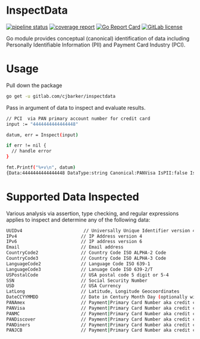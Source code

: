 # InspectData 

[![pipeline status](https://gitlab.com/cjbarker/inspectdata/badges/master/pipeline.svg)](https://gitlab.com/cjbarker/inspectdata/pipelines)
[![coverage report](https://gitlab.com/cjbarker/inspectdata/badges/master/coverage.svg)](https://cjbarker.gitlab.io/inspectdata/test-coverage.html)
[![Go Report Card](https://goreportcard.com/badge/gitlab.com/cjbarker/inspectdata)](https://goreportcard.com/report/gitlab.com/cjbarker/inspectdata)
[![GitLab license](https://img.shields.io/badge/license-MIT-brightgreen.svg)](https://gitlab.com/cjbarker//blob/master/LICENSE)

Go module provides conceptual (canonical) identification of data including Personally Identifiable Information (PII) and Payment Card Industry (PCI).

# Usage
Pull down the package

```bash
go get -u gitlab.com/cjbarker/inspectdata
```

Pass in argument of data to inspect and evaluate results.

```bash
// PCI  via PAN primary account number for credit card
input := "4444444444444448"

datum, err = Inspect(input)

if err != nil {
  // handle error
}

fmt.Printf("%+v\n", datum)
{Data:4444444444444448 DataType:string Canonical:PANVisa IsPII:false IsPCI:true}
```

# Supported Data Inspected
Various analysis via assertion, type checking, and regular expressions applies to inspect and determine any of the following data:

```bash
UUIDv4                       // Universally Unique Identifier version 4
IPv4                        // IP Address version 4
IPv6                        // IP address version 6
Email                       // Email address
CountryCode2                // Country Code ISO ALPHA-2 Code
CountryCode3                // Country Code ISO ALPHA-3 Code
LanguageCode2               // Language Code ISO 639-1
LanguageCode3               // Lanuage Code ISO 639-2/T
USPostalCode                // USA postal code 5 digit or 5-4
SSN                         // Social Security Number
USD                         // USA Currency
LatLong                     // Latitude, Longitude Geocoordinates
DateCCYYMMDD                // Date in Century Month Day (optionally with '-', '.', or '/'
PANAmex                     // Payment|Primary Card Number aka credit card number American Express
PANVisa                     // Payment|Primary Card Number aka credit card number Visa
PANMC                       // Payment|Primary Card Number aka credit card number Mastercard
PANDiscover                 // Payment|Primary Card Number aka credit card number Discover
PANDiners                   // Payment|Primary Card Number aka credit card number Diners Club
PANJCB                      // Payment|Primary Card Number aka credit card number JCB
```
